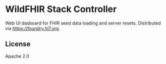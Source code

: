 # WildFHIR Stack Controller

Web UI dasboard for FHIR seed data loading and server resets. Distributed via https://foundry.hl7.org.

## License

Apache 2.0
